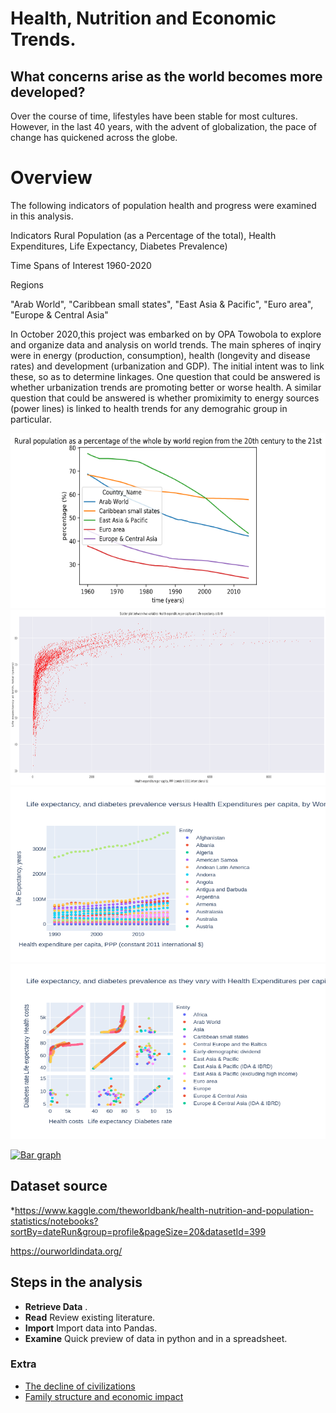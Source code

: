 # Health, Nutrition and Economic Trends.

## What concerns arise as the world becomes more developed?

Over the course of time, lifestyles have been stable for most cultures. However, in the last 40 years, with the advent of globalization, the pace of change has quickened across the globe.

#   Overview

The following indicators of population health and progress were examined in this analysis.


Indicators 
Rural Population (as a Percentage of the total), Health Expenditures, Life Expectancy, Diabetes Prevalence) 

Time Spans of Interest
1960-2020  

Regions

"Arab World",	"Caribbean small states",	"East Asia & Pacific",	"Euro area",	"Europe & Central Asia"


In October 2020,this project was embarked on by OPA Towobola to explore and organize data and analysis on world trends. The main spheres of inqiry were in energy (production, consumption), health (longevity and disease rates) and development (urbanization and GDP). The initial intent was to link these, so as to determine linkages. One question that could be answered is whether urbanization trends are promoting better or worse health. A similar question that could be answered is whether promiximity to energy sources (power lines) is linked to health trends for any demograhic group in particular. 

<a href="https://github.com/CarveTheFuture/TrendsInEnergyDevelopmentAndHealth">
         <img alt="Rural population trends" src="RuralPopulation.png"
         width=600" height="280">
      </a>
<a href="https://github.com/CarveTheFuture/TrendsInEnergyDevelopmentAndHealth">
         <img alt="Life Expectancy versus health costs" src="life_expectancy_generic.png"
         width=600" height="280">
      </a>
<a href="https://github.com/CarveTheFuture/TrendsInEnergyDevelopmentAndHealth">
         <img alt="Life Expectancy versus health costs" src="disability_adjusted_trends.png"
         width=600" height="280">
      </a>



<a href="https://github.com/CarveTheFuture/TrendsInEnergyDevelopmentAndHealth">
         <img alt="2-way comparison of factors" src="CombinedCorrelation.png"
         width=600" height="280">
      </a>



[![Bar graph](https://github.com/CarveTheFuture/TrendsInEnergyDevelopmentAndHealth/blob/master/Health/BarGraphEmbedPreview.png "Bar graph")](https://public.tableau.com/views/Health_NCU_Expenditures/HealthExpendituresNationalCurrencyUnitsofGDP?:language=en&:display_count=y&publish=yes&:origin=viz_share_link "Bar graph")

## Dataset source
*https://www.kaggle.com/theworldbank/health-nutrition-and-population-statistics/notebooks?sortBy=dateRun&group=profile&pageSize=20&datasetId=399

https://ourworldindata.org/



## Steps in the analysis
* __Retrieve Data__ .
* __Read__  Review existing literature.
* __Import__ Import data into Pandas.
* __Examine__ Quick preview of data in python and in a spreadsheet.



### Extra
* [The decline of civilizations](https://www.bbc.com/future/article/20190218-are-we-on-the-road-to-civilisation-collapse)
* [Family structure and economic impact](https://www.dailysignal.com/2020/08/07/the-collapse-of-the-traditional-american-family//)
